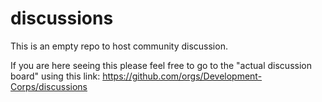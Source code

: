 # discussions
This is an empty repo to host community discussion. 

If you are here seeing this please feel free to go to the "actual discussion board" using this link: https://github.com/orgs/Development-Corps/discussions
